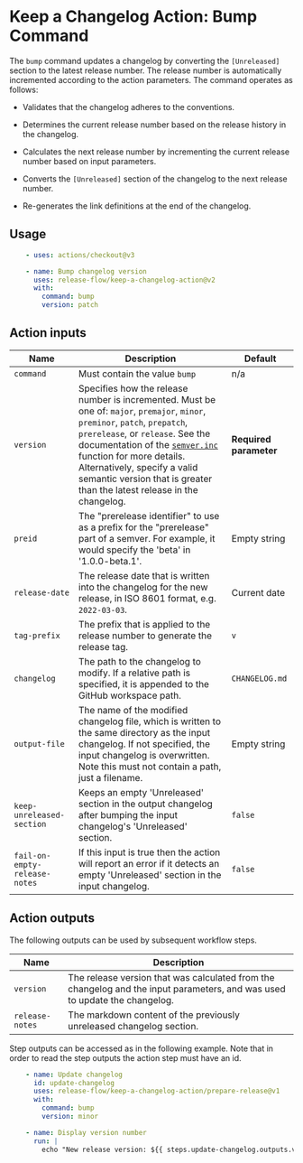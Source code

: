 # Keep a Changelog Action: Bump Command

The `bump` command updates a changelog by converting the `[Unreleased]` section to the latest release number. The release
number is automatically incremented according to the action parameters. The command operates as follows:

- Validates that the changelog adheres to the conventions.

- Determines the current release number based on the release history in the changelog.

- Calculates the next release number by incrementing the current release number based on input parameters.

- Converts the `[Unreleased]` section of the changelog to the next release number.

- Re-generates the link definitions at the end of the changelog.

## Usage

```yml
    - uses: actions/checkout@v3

    - name: Bump changelog version
      uses: release-flow/keep-a-changelog-action@v2
      with:
        command: bump
        version: patch
```

## Action inputs

| Name | Description | Default |
| --- | --- | --- |
| `command` | Must contain the value `bump`  | n/a |
| `version` | Specifies how the release number is incremented. Must be one of: `major`, `premajor`, `minor`, `preminor`, `patch`, `prepatch`, `prerelease`, or `release`. See the documentation of the [`semver.inc`](https://github.com/npm/node-semver#functions) function for more details. Alternatively, specify a valid semantic version that is greater than the latest release in the changelog. | **Required parameter** |
| `preid` | The "prerelease identifier" to use as a prefix for the "prerelease" part of a semver. For example, it would specify the 'beta' in '1.0.0-beta.1'. | Empty string |
| `release-date` | The release date that is written into the changelog for the new release, in ISO 8601 format, e.g. `2022-03-03`. | Current date |
| `tag-prefix` | The prefix that is applied to the release number to generate the release tag. | `v` |
| `changelog` | The path to the changelog to modify. If a relative path is specified, it is appended to the GitHub workspace path. | `CHANGELOG.md` |
| `output-file` | The name of the modified changelog file, which is written to the same directory as the input changelog. If not specified, the input changelog is overwritten. Note this must not contain a path, just a filename. | Empty string |
| `keep-unreleased-section` | Keeps an empty 'Unreleased' section in the output changelog after bumping the input changelog's 'Unreleased' section. | `false` |
| `fail-on-empty-release-notes` | If this input is true then the action will report an error if it detects an empty 'Unreleased' section in the input changelog. | `false` |

## Action outputs

The following outputs can be used by subsequent workflow steps.

| Name | Description |
| --- | --- |
| `version` | The release version that was calculated from the changelog and the input parameters, and was used to update the changelog. |
| `release-notes` | The markdown content of the previously unreleased changelog section. |

Step outputs can be accessed as in the following example. Note that in order to read the step outputs the action step
must have an id.

```yml
    - name: Update changelog
      id: update-changelog
      uses: release-flow/keep-a-changelog-action/prepare-release@v1
      with:
        command: bump
        version: minor

    - name: Display version number
      run: |
        echo "New release version: ${{ steps.update-changelog.outputs.version }}"
```
